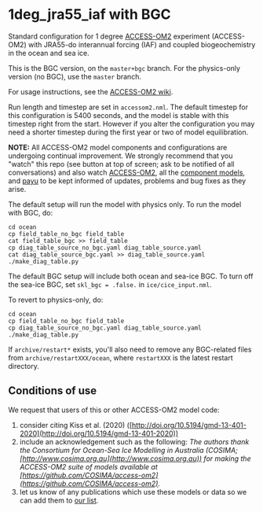 # 1deg_jra55_iaf with BGC
Standard configuration for 1 degree [ACCESS-OM2](https://github.com/COSIMA/access-om2) experiment (ACCESS-OM2) with JRA55-do interannual forcing (IAF) and coupled biogeochemistry in the ocean and sea ice.

This is the BGC version, on the `master+bgc` branch. For the physics-only version (no BGC), use the `master` branch.

For usage instructions, see the [ACCESS-OM2 wiki](https://github.com/COSIMA/access-om2/wiki).

Run length and timestep are set in `accessom2.nml`. The default timestep for this configuration is 5400 seconds, and the model is stable with this timestep right from the start. However if you alter the configuration you may need a shorter timestep during the first year or two of model equilibration.

**NOTE:** All ACCESS-OM2 model components and configurations are undergoing continual improvement. We strongly recommend that you "watch" this repo (see button at top of screen; ask to be notified of all conversations) and also watch [ACCESS-OM2](https://github.com/COSIMA/access-om2), all the [component models](https://github.com/COSIMA/access-om2/tree/master/src), and [payu](https://github.com/payu-org/payu) to be kept informed of updates, problems and bug fixes as they arise.

The default setup will run the model with physics only. To run the model with BGC, do:
```
cd ocean
cp field_table_no_bgc field_table
cat field_table_bgc >> field_table
cp diag_table_source_no_bgc.yaml diag_table_source.yaml
cat diag_table_source_bgc.yaml >> diag_table_source.yaml
./make_diag_table.py
```

The default BGC setup will include both ocean and sea-ice BGC. To turn off the sea-ice BGC, set `skl_bgc = .false.` in `ice/cice_input.nml`.

To revert to physics-only, do:
```
cd ocean
cp field_table_no_bgc field_table
cp diag_table_source_no_bgc.yaml diag_table_source.yaml
./make_diag_table.py
```
If `archive/restart*` exists, you'll also need to remove any BGC-related files from `archive/restartXXX/ocean`, where `restartXXX` is the latest restart directory.

## Conditions of use

We request that users of this or other ACCESS-OM2 model code:
1. consider citing Kiss et al. (2020) ([http://doi.org/10.5194/gmd-13-401-2020](http://doi.org/10.5194/gmd-13-401-2020))
2. include an acknowledgement such as the following:
*The authors thank the Consortium for Ocean-Sea Ice Modelling in Australia (COSIMA; [http://www.cosima.org.au](http://www.cosima.org.au)) for making the ACCESS-OM2 suite of models available at [https://github.com/COSIMA/access-om2](https://github.com/COSIMA/access-om2).*
3. let us know of any publications which use these models or data so we can add them to [our list](https://scholar.google.com/citations?hl=en&user=inVqu_4AAAAJ).
